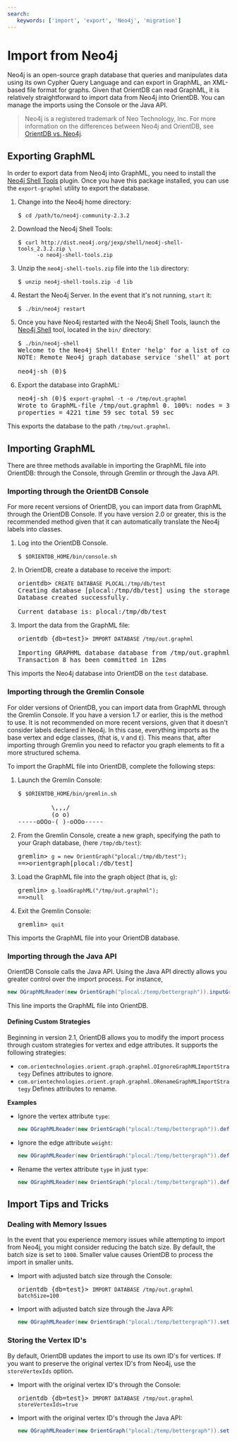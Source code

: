 ```yaml
---
search:
   keywords: ['import', 'export', 'Neo4j', 'migration']
---
```


# Import from Neo4j

Neo4j is an open-source graph database that queries and manipulates data using its own Cypher Query Language and can export in GraphML, an XML-based file format for graphs.  Given that OrientDB can read GraphML, it is relatively straightforward to import data from Neo4j into OrientDB.  You can manage the imports using the Console or the Java API.

>Neo4j is a registered trademark of Neo Technology, Inc.  For more information on the differences between Neo4j and OrientDB, see [OrientDB vs. Neo4j](http://orientdb.com/orientdb-vs-neo4j/).



## Exporting GraphML

In order to export data from Neo4j into GraphML, you need to install the [Neo4j Shell Tools](https://github.com/jexp/neo4j-shell-tools) plugin.  Once you have this package installed, you can use the `export-graphml` utility to export the database.

1. Change into the Neo4j home directory:

   <pre>
   $ <code class="lang-sql userinput">cd /path/to/neo4j-community-2.3.2</code>
   </pre>
   
1. Download the Neo4j Shell Tools:

   <pre>
   $ <code class="lang-sh userinput">curl http://dist.neo4j.org/jexp/shell/neo4j-shell-tools_2.3.2.zip \
         -o neo4j-shell-tools.zip</code>
   </pre>
   
1. Unzip the `neo4j-shell-tools.zip` file into the `lib` directory:

   <pre>
   $ <code class="lang-sh userinput">unzip neo4j-shell-tools.zip -d lib</code>
   </pre>
   
1. Restart the Neo4j Server.  In the event that it's not running, `start` it:

   <pre>
   $ <code class="lang-sh userinput">./bin/neo4j restart</code>
   </pre>
   
1. Once you have Neo4j restarted with the Neo4j Shell Tools, launch the [Neo4j Shell](http://docs.neo4j.org/chunked/stable/shell.html) tool, located in the `bin/` directory:

   <pre>
   $ <code class="lang-sh userinput">./bin/neo4j-shell</code>
   Welcome to the Neo4j Shell! Enter 'help' for a list of commands
   NOTE: Remote Neo4j graph database service 'shell' at port 1337

   neo4j-sh (0)$
   </pre>

1. Export the database into GraphML:

   <pre>
   neo4j-sh (0)$ <code class="lang-sh userinput">export-graphml -t -o /tmp/out.graphml</code>
   Wrote to GraphML-file /tmp/out.graphml 0. 100%: nodes = 302 rels = 834
   properties = 4221 time 59 sec total 59 sec
   </pre>
   
This exports the database to the path `/tmp/out.graphml`.




## Importing GraphML

There are three methods available in importing the GraphML file into OrientDB: through the Console, through Gremlin or through the Java API.

### Importing through the OrientDB Console

For more recent versions of OrientDB, you can import data from GraphML through the OrientDB Console.  If you have version 2.0 or greater, this is the recommended method given that it can automatically translate the Neo4j labels into classes.

1. Log into the OrientDB Console.

   <pre>
   $ <code class="lang-sh userinput">$ORIENTDB_HOME/bin/console.sh</code>
   </pre>
   
1. In OrientDB, create a database to receive the import:

   <pre>
   orientdb> <code class="lang-sql userinput">CREATE DATABASE PLOCAL:/tmp/db/test</code>
   Creating database [plocal:/tmp/db/test] using the storage type [plocal]...
   Database created successfully.

   Current database is: plocal:/tmp/db/test
   </pre>

1. Import the data from the GraphML file:

   <pre>
   orientdb {db=test}> <code class="lang-sql userinput">IMPORT DATABASE /tmp/out.graphml</code>
   
   Importing GRAPHML database database from /tmp/out.graphml...
   Transaction 8 has been committed in 12ms
   </pre>

This imports the Neo4j database into OrientDB on the `test` database.



### Importing through the Gremlin Console

For older versions of OrientDB, you can import data from GraphML through the Gremlin Console.  If you have a version 1.7 or earlier, this is the method to use.  It is not recommended on more recent versions, given that it doesn't consider labels declared in Neo4j.  In this case, everything imports as the base vertex and edge classes, (that is, `V` and `E`).  This means that, after importing through Gremlin you need to refactor you graph elements to fit a more structured schema.

To import the GraphML file into OrientDB, complete the following steps:

1. Launch the Gremlin Console:

   <pre>
   $ <code class="lang-sh userinput">$ORIENTDB_HOME/bin/gremlin.sh</code>
   
            \,,,/
            (o o)
   -----oOOo-(_)-oOOo-----
   </pre>

1. From the Gremlin Console, create a new graph, specifying the path to your Graph database, (here `/tmp/db/test`):

   <pre>
   gremlin> <code class="lang-js userinput">g = new OrientGraph("plocal:/tmp/db/test");</code>
   ==>orientgraph[plocal:/db/test]
   </pre>
   
1. Load the GraphML file into the graph object (that is, `g`):

   <pre>
   gremlin> <code class="lang-js userinput">g.loadGraphML("/tmp/out.graphml");</code>
   ==>null
   </pre>
   
1. Exit the Gremlin Console:

   <pre>
   gremlin> <code class="lang-js userinput">quit</code>
   </pre>

This imports the GraphML file into your OrientDB database.



### Importing through the Java API

OrientDB Console calls the Java API.  Using the Java API directly allows you greater control over the import process.  For instance,

```java
new OGraphMLReader(new OrientGraph("plocal:/temp/bettergraph")).inputGraph("/temp/neo4j.graphml");
```

This line imports the GraphML file into OrientDB.


#### Defining Custom Strategies

Beginning in version 2.1, OrientDB allows you to modify the import process through custom strategies for vertex and edge attributes.  It supports the following strategies:

- `com.orientechnologies.orient.graph.graphml.OIgnoreGraphMLImportStrategy` 
Defines attributes to ignore.
- `com.orientechnologies.orient.graph.graphml.ORenameGraphMLImportStrategy` Defines attributes to rename.

**Examples**

- Ignore the vertex attribute `type`:

  ```java
  new OGraphMLReader(new OrientGraph("plocal:/temp/bettergraph")).defineVertexAttributeStrategy("__type__", new OIgnoreGraphMLImportStrategy()).inputGraph("/temp/neo4j.graphml");
  ```

- Ignore the edge attribute `weight`:

  ```java
  new OGraphMLReader(new OrientGraph("plocal:/temp/bettergraph")).defineEdgeAttributeStrategy("weight", new OIgnoreGraphMLImportStrategy()).inputGraph("/temp/neo4j.graphml");
  ```
  
- Rename the vertex attribute `type` in just `type`:

  ```java
  new OGraphMLReader(new OrientGraph("plocal:/temp/bettergraph")).defineVertexAttributeStrategy("__type__", new ORenameGraphMLImportStrategy("type")).inputGraph("/temp/neo4j.graphml");
  ```



## Import Tips and Tricks

### Dealing with Memory Issues

In the event that you experience memory issues while attempting to import from Neo4j, you might consider reducing the batch size.  By default, the batch size is set to `1000`.  Smaller value causes OrientDB to process the import in smaller units.

- Import with adjusted batch size through the Console:

  <pre>
  orientdb {db=test}> <code class="lang-sql userinput">IMPORT DATABASE /tmp/out.graphml batchSize=100</code>
  </pre>

- Import with adjusted batch size through the Java API:

  ```java
  new OGraphMLReader(new OrientGraph("plocal:/temp/bettergraph")).setBatchSize(100).inputGraph("/temp/neo4j.graphml");
  ```

### Storing the Vertex ID's

By default, OrientDB updates the import to use its own ID's for vertices.  If you want to preserve the original vertex ID's from Neo4j, use the `storeVertexIds` option.

- Import with the original vertex ID's through the Console:

  <pre>
  orientdb {db=test}> <code class="lang-sql userinput">IMPORT DATABASE /tmp/out.graphml storeVertexIds=true</code>
  </pre>
  
- Import with the original vertex ID's through the Java API:

  ```java
  new OGraphMLReader(new OrientGraph("plocal:/temp/bettergraph")).setStoreVertexIds(true).inputGraph("/temp/neo4j.graphml");
  ```

